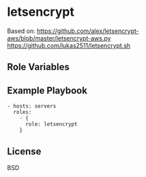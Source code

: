 letsencrypt
===========

Based on:
https://github.com/alex/letsencrypt-aws/blob/master/letsencrypt-aws.py
https://github.com/lukas2511/letsencrypt.sh

Role Variables
--------------


Example Playbook
----------------

    - hosts: servers
      roles:
        - { 
          role: letsencrypt
        }

License
-------

BSD
